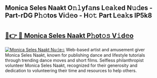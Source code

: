 ## Monica Seles Naakt O𝚗𝚕yf𝚊ns L𝚎a𝚔ed N𝚞𝚍es - Part-rDG P𝚑𝚘tos Vi𝚍𝚎o - H𝚘𝚝 Part L𝚎a𝚔s lP5k8

# <h2><a href="http://kf22f1u.oniu.top/?m=Monica+Seles+Naakt">🔗👉 🔴 Monica Seles Naakt P𝚑ot𝚘𝚜 V𝚒d𝚎o</a></h2>

[![Monica Seles Naakt Nu𝚍e𝚜](https://i.imgur.com/0qMVB7G.gif)](http://kf22f1u.oniu.top/?m=Monica+Seles+Naakt)
Web-based artist and amusement giver Monica Seles Naakt, known for publishing dance and lifestyle tutorials through trending dance moves and short films. Selfless philanthropist volunteer Monica Seles Naakt, recognized for their generosity and dedication to volunteering their time and resources to help others.  
